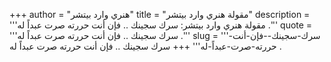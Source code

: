 +++
author = "هنري وارد بيتشر"
title = "مقولة هنري وارد بيتشر"
description = '''مقولة هنري وارد بيتشر: سرك سجينك .. فإن أنت حررته صرت عبداً له .'''
quote = '''سرك سجينك .. فإن أنت حررته صرت عبداً له .'''
slug = '''سرك-سجينك--فإن-أنت-حررته-صرت-عبداً-له'''
+++
سرك سجينك .. فإن أنت حررته صرت عبداً له .
